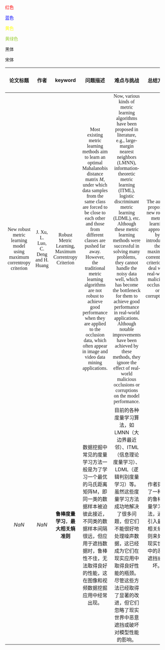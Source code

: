 <font color=#ff0000>红色</font>

<font color="blue">蓝色</font>

<font color=Yellow>黄色</font>

<font color=YellowGreen>黄绿色</font>

<font face="黑体">黑体</font>

<font face="宋体">宋体</font>

|  **论文标题**   | **作者**  | **keyword** | **问题描述**| **难点与挑战** | **总结方法** | **性能分析** | **未来研究方向** | **研究侧重点** | **涉及概念** |
| :----: | :----: | :----: | :----: | :----: | :----: | :----: | :----: | :----: | :----: |
| <font face="Times New Roman">New robust metric learning model using maximum correntropy criterion</font>  | <font face="Times New Roman">J. Xu, L. Luo, C. Deng and H. Huang</font> | <font face="Times New Roman">Robust Metric Learning,  Maximum Correntropy Criterion</font> | <font face="Times New Roman">Most existing metric learning methods aim to learn an optimal Mahalanobis distance matrix $M$, under which data samples from the same class are forced to be close to each other and those from different classes are pushed far away.  However, the traditional metric learning algorithms are not robust to achieve good performance when they are applied to the occlusion data, which often appear in image and video data mining applications.  </font> | <font face="Times New Roman">Now, various kinds of metric learning algorithms have been proposed in literature, e.g., large-margin nearest neighbors (LMNN), information-theoretic metric learning (ITML), logistic discriminant metric learning (LDML), etc. Although these metric learning methods were successful in solving many problems, they cannot handle the noisy data well, which has become the bottleneck for them to achieve good performance in real-world applications. Although notable improvements have been achieved by these methods, they ignore the effect of real-world malicious occlusions or corruptions on the model performance.</font> | <font face="Times New Roman">The author propose a new robust metric learning approach by introducing the maximum correntropy criterion to deal with real-world malicious occlusions or corruptions.</font> | <font face="Times New Roman">Leveraging the half-quadratic optimization technique, we derive an efficient algorithm to solve the proposed new model and provide its convergence guarantee as well. Extensive experiments on various occluded data sets indicate that our proposed model can achieve more promising performance than other related methods.</font> | $NaN$ | $NaN$ | <font face="Times New Roman">Mahalanobis distance, Maximum Correntropy Criterion, the half-quadratic optimization technique</font> | 
| $NaN$ | $NaN$ | **鲁棒度量学习**，**最大相关熵准则** | 数据挖掘中常见的度量学习方法一般是为了学习一个最优的马氏距离矩阵M，即同一类的数据样本被迫彼此接近，不同类的数据样本间隔很远，但应用于遮挡数据时，鲁棒性不佳，无法取得良好的性能，这在图像和视频数据挖掘应用中经常出现。 | 目前的各种度量学习算法，如LMNN（大边界最近邻）、ITML（信息理论度量学习）、LDML（逻辑判别度量学习）等。虽然这些度量学习方法成功地解决了很多问题，但它们不能很好地处理噪声数据，这已经成为它们在现实应用中取得良好性能的瓶颈。尽管这些方法已经取得了显著的改进，但它们忽略了现实世界中恶意遮挡或破坏对模型性能的影响。 | 作者提出了一种新的鲁棒度量学习方法，通过引入最大相关熵准则来处理现实世界中的恶意遮挡或破坏。 | 利用半二次优化技术，得到了求解新模型的有效算法，并提供了收敛保证。在各种闭塞数据集上的大量实验表明，该模型比其他相关方法具有更好的性能。| $NaN$ |$NaN$ | **马氏距离**、**最大相关熵准则**、**半二次优化技术** |

